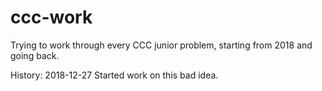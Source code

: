 # ccc-work
Trying to work through every CCC junior problem, starting from 2018 and going back.

History:
2018-12-27	Started work on this bad idea.

